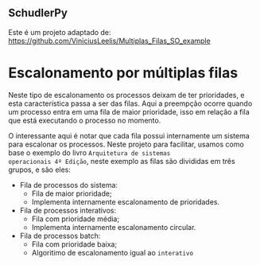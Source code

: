 ## SchudlerPy

Este é um projeto adaptado de: https://github.com/ViniciusLeelis/Multiplas_Filas_SO_example

# Escalonamento por múltiplas filas

Neste tipo de escalonamento os processos deixam de ter prioridades, e esta característica passa a ser das filas. Aqui a preempção ocorre quando um processo entra em uma fila de maior prioridade, isso em relação a fila que está executando o processo no momento.

O interessante aqui é notar que cada fila possui internamente um sistema para escalonar os processos. Neste projeto para facilitar, usamos como base o exemplo do livro <code>Arquitetura de sistemas operacionais 4º Edição</code>, neste exemplo as filas são divididas em três grupos, e são eles:

* Fila de processos do sistema:
	* Fila de maior prioridade;
	* Implementa internamente escalonamento de prioridades.
* Fila de processos interativos:
	* Fila com prioridade média;
	* Implementa internamente escalonamento circular.
* Fila de processos batch:
	* Fila com prioridade baixa;
	* Algoritimo de escalonamento igual ao <code>interativo</code>

